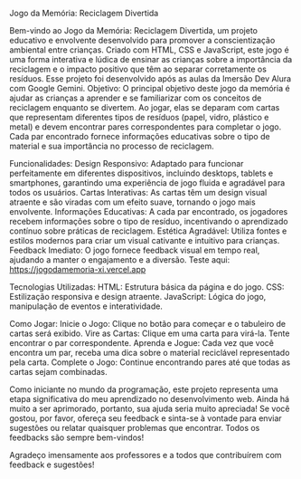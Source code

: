 Jogo da Memória: Reciclagem Divertida

Bem-vindo ao Jogo da Memória: Reciclagem Divertida, um projeto educativo e envolvente desenvolvido para promover a conscientização ambiental entre crianças. Criado com HTML, CSS e JavaScript, este jogo é uma forma interativa e lúdica de ensinar as crianças sobre a importância da reciclagem e o impacto positivo que têm ao separar corretamente os resíduos.
Esse projeto foi desenvolvido após as aulas da Imersão Dev Alura com Google Gemini. 
Objetivo:
O principal objetivo deste jogo da memória é ajudar as crianças a aprender e se familiarizar com os conceitos de reciclagem enquanto se divertem. Ao jogar, elas se deparam com cartas que representam diferentes tipos de resíduos (papel, vidro, plástico e metal) e devem encontrar pares correspondentes para completar o jogo. Cada par encontrado fornece informações educativas sobre o tipo de material e sua importância no processo de reciclagem.

Funcionalidades:
Design Responsivo: Adaptado para funcionar perfeitamente em diferentes dispositivos, incluindo desktops, tablets e smartphones, garantindo uma experiência de jogo fluida e agradável para todos os usuários.
Cartas Interativas: As cartas têm um design visual atraente e são viradas com um efeito suave, tornando o jogo mais envolvente.
Informações Educativas: A cada par encontrado, os jogadores recebem informações sobre o tipo de resíduo, incentivando o aprendizado contínuo sobre práticas de reciclagem.
Estética Agradável: Utiliza fontes e estilos modernos para criar um visual cativante e intuitivo para crianças.
Feedback Imediato: O jogo fornece feedback visual em tempo real, ajudando a manter o engajamento e a diversão.
Teste aqui: https://jogodamemoria-xi.vercel.app

Tecnologias Utilizadas:
HTML: Estrutura básica da página e do jogo.
CSS: Estilização responsiva e design atraente.
JavaScript: Lógica do jogo, manipulação de eventos e interatividade.

Como Jogar:
Inicie o Jogo: Clique no botão para começar e o tabuleiro de cartas será exibido.
Vire as Cartas: Clique em uma carta para virá-la. Tente encontrar o par correspondente.
Aprenda e Jogue: Cada vez que você encontra um par, receba uma dica sobre o material reciclável representado pela carta.
Complete o Jogo: Continue encontrando pares até que todas as cartas sejam combinadas.

Como iniciante no mundo da programação, este projeto representa uma etapa significativa do meu aprendizado no desenvolvimento web. Ainda há muito a ser aprimorado, portanto, sua ajuda seria muito apreciada! Se você gostou, por favor, ofereça seu feedback e sinta-se à vontade para enviar sugestões ou relatar quaisquer problemas que encontrar. Todos os feedbacks são sempre bem-vindos!

Agradeço imensamente aos professores e a todos que contribuírem com feedback e sugestões!
